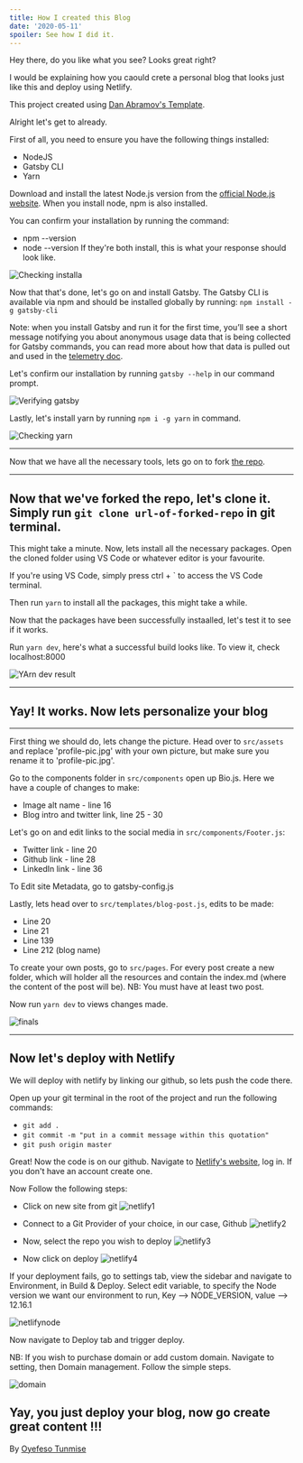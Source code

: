 ```yaml
---
title: How I created this Blog
date: '2020-05-11'
spoiler: See how I did it.
---
```


Hey there, do you like what you see? Looks great right? 

I would be explaining how you caould crete a personal blog that looks just like this and deploy using Netlify.

This project created using [Dan Abramov's Template](https://github.com/gaearon/overreacted.io).

Alright let's get to already.

First of all, you need to ensure you have the following things installed:

* NodeJS
* Gatsby CLI
* Yarn

Download and install the latest Node.js version from the [official Node.js website](https://nodejs.org/en/). When you install node, npm is also installed.

You can confirm your installation by running the command:
- npm --version
- node --version
If they're both install, this is what your response should look like.

![Checking installa](./versions.JPG)

Now that that's done, let's go on and install Gatsby. The Gatsby CLI is available via npm and should be installed globally by running: `npm install -g gatsby-cli`

Note: when you install Gatsby and run it for the first time, you’ll see a short message notifying you about anonymous usage data that is being collected for Gatsby commands, you can read more about how that data is pulled out and used in the [telemetry doc](https://www.gatsbyjs.org/docs/telemetry).

Let's confirm our installation by running `gatsby --help` in our command prompt.

![Verifying gatsby](./gatsby.JPG)

Lastly, let's install yarn by running `npm i -g yarn` in command.

![Checking yarn](./yarn.JPG)

---

Now that we have all the necessary tools, lets go on to fork [the repo](https://www.github.com/blac-panda/codexplorer).

---

## Now that we've forked the repo, let's clone it. Simply run `git clone url-of-forked-repo` in git terminal.

This might take a minute. Now, lets install all the necessary packages. Open the cloned folder using VS Code or whatever editor is your favourite.

If you're using VS Code, simply press ctrl + ` to access the VS Code terminal.

Then run `yarn` to install all the packages, this might take a while.

Now that the packages have been successfully instaalled, let's test it to see if it works.

Run `yarn dev`, here's what a successful build looks like. To view it, check localhost:8000 

![YArn dev result](./yardev.JPG)

---

## Yay! It works. Now lets personalize your blog

---

First thing we should do, lets change the picture. Head over to `src/assets` and replace 'profile-pic.jpg' with your own picture, but make sure you rename it to 'profile-pic.jpg'.

Go to the components folder in `src/components` open up Bio.js. Here we have a couple of changes to make:

* Image alt name - line 16
* Blog intro and twitter link, line 25 - 30

Let's go on and edit links to the social media in `src/components/Footer.js`:

* Twitter link - line 20
* Github link - line 28
* LinkedIn link - line 36

To Edit site Metadata, go to gatsby-config.js

Lastly, lets head over to `src/templates/blog-post.js`, edits to be made:

* Line 20
* Line 21
* Line 139
* Line 212 (blog name)

To create your own posts, go to `src/pages`. For every post create a new folder, which will holder all the resources and contain the index.md (where the content of the post will be).
NB: You must have at least two post.

Now run `yarn dev` to views changes made.

![finals](./final.JPG)

---

## Now let's deploy with Netlify

We will deploy with netlify by linking our github, so lets push the code there.

Open up your git terminal in the root of the project and run the following commands:

* `git add .`
* `git commit -m "put in a commit message within this quotation"`
* `git push origin master`

Great! Now the code is on our github. Navigate to [Netlify's website](https://www.netlify.com), log in. If you don't have an account create one.

Now Follow the following steps: 

* Click on new site from git
![netlify1](./netlify1.JPG)

* Connect to a Git Provider of your choice, in our case, Github
![netlify2](./netlify2.JPG)

* Now, select the repo you wish to deploy
![netlify3](./netlify3.JPG)

* Now click on deploy
![netlify4](./netlify4.JPG)

If your deployment fails, go to settings tab, view the sidebar and navigate to Environment, in Build & Deploy.
Select edit variable, to specify the Node version we want our environment to run, Key --> NODE_VERSION, value --> 12.16.1

![netlifynode](./netlifynode.JPG)

Now navigate to Deploy tab and trigger deploy.

NB: If you wish to purchase domain or add custom domain. Navigate to setting, then Domain management. Follow the simple steps.

![domain](./domain.JPG)

## Yay, you just deploy your blog, now go create great content !!!

By [Oyefeso Tunmise](https://codexplorer.me)